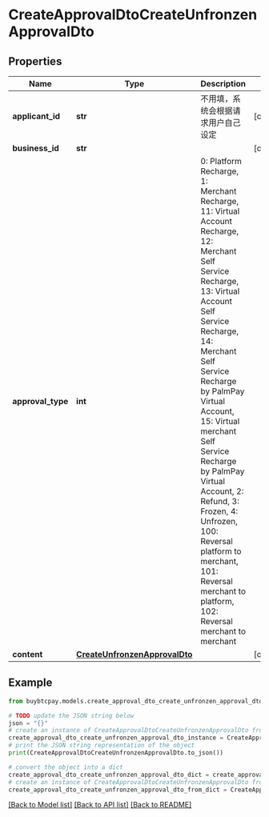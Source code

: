 # CreateApprovalDtoCreateUnfronzenApprovalDto


## Properties

Name | Type | Description | Notes
------------ | ------------- | ------------- | -------------
**applicant_id** | **str** | 不用填，系统会根据请求用户自己设定 | [optional] 
**business_id** | **str** |  | [optional] 
**approval_type** | **int** | 0: Platform Recharge, 1: Merchant Recharge, 11: Virtual Account Recharge, 12: Merchant Self Service Recharge, 13: Virtual Account Self Service Recharge, 14: Merchant Self Service Recharge by PalmPay Virtual Account, 15: Virtual merchant Self Service Recharge by PalmPay Virtual Account, 2: Refund, 3: Frozen, 4: Unfrozen, 100: Reversal platform to merchant, 101: Reversal merchant to platform, 102: Reversal merchant to merchant | 
**content** | [**CreateUnfronzenApprovalDto**](CreateUnfronzenApprovalDto.md) |  | [optional] 

## Example

```python
from buybtcpay.models.create_approval_dto_create_unfronzen_approval_dto import CreateApprovalDtoCreateUnfronzenApprovalDto

# TODO update the JSON string below
json = "{}"
# create an instance of CreateApprovalDtoCreateUnfronzenApprovalDto from a JSON string
create_approval_dto_create_unfronzen_approval_dto_instance = CreateApprovalDtoCreateUnfronzenApprovalDto.from_json(json)
# print the JSON string representation of the object
print(CreateApprovalDtoCreateUnfronzenApprovalDto.to_json())

# convert the object into a dict
create_approval_dto_create_unfronzen_approval_dto_dict = create_approval_dto_create_unfronzen_approval_dto_instance.to_dict()
# create an instance of CreateApprovalDtoCreateUnfronzenApprovalDto from a dict
create_approval_dto_create_unfronzen_approval_dto_from_dict = CreateApprovalDtoCreateUnfronzenApprovalDto.from_dict(create_approval_dto_create_unfronzen_approval_dto_dict)
```
[[Back to Model list]](../README.md#documentation-for-models) [[Back to API list]](../README.md#documentation-for-api-endpoints) [[Back to README]](../README.md)


